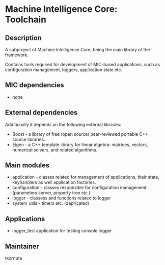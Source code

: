 Machine Intelligence Core: Toolchain
=========================================

Description
-----------

A subproject of Machine Intelligence Core, being the main library of the framework.

Contains tools required for development of MIC-based applications, such as configuration management, loggers, application state etc.

MIC dependencies
------------
   * none

External dependencies
------------
Additionally it depends on the following external libraries:
   * Boost - a library of free (open source) peer-reviewed portable C++ source libraries.
   * Eigen - a C++ template library for linear algebra: matrices, vectors, numerical solvers, and related algorithms.
   

Main modules
------------
   * application - classes related for management of applications, their state, keyhandlers as well application factories. 
   * configuration - classes responsible for configuration managenemt (parameters server, property tree etc.) 
   * logger - classess and functions related to logger 
   * system_utils - timers etc. (depricated)

Applications
------------
   * logger_test application for testing console logger

Maintainer
----------

tkornuta


